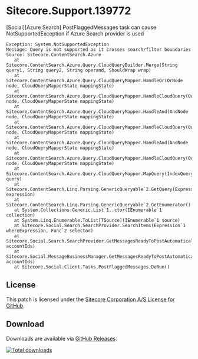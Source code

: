 
# Sitecore.Support.139772
[Social][Azure Search] PostFlaggedMessages task can cause NotSupportedException if Azure Search provider is used

```
Exception: System.NotSupportedException
Message: Query is not supported as it crosses search/filter boundaries
Source: Sitecore.ContentSearch.Azure
   at Sitecore.ContentSearch.Azure.Query.CloudQueryBuilder.Merge(String query1, String query2, String operand, ShouldWrap wrap)
   at Sitecore.ContentSearch.Azure.Query.CloudQueryMapper.HandleOr(OrNode node, CloudQueryMapperState mappingState)
   at Sitecore.ContentSearch.Azure.Query.CloudQueryMapper.HandleCloudQuery(QueryNode node, CloudQueryMapperState mappingState)
   at Sitecore.ContentSearch.Azure.Query.CloudQueryMapper.HandleAnd(AndNode node, CloudQueryMapperState mappingState)
   at Sitecore.ContentSearch.Azure.Query.CloudQueryMapper.HandleCloudQuery(QueryNode node, CloudQueryMapperState mappingState)
   at Sitecore.ContentSearch.Azure.Query.CloudQueryMapper.HandleAnd(AndNode node, CloudQueryMapperState mappingState)
   at Sitecore.ContentSearch.Azure.Query.CloudQueryMapper.HandleCloudQuery(QueryNode node, CloudQueryMapperState mappingState)
   at Sitecore.ContentSearch.Azure.Query.CloudQueryMapper.MapQuery(IndexQuery query)
   at Sitecore.ContentSearch.Linq.Parsing.GenericQueryable`2.GetQuery(Expression expression)
   at Sitecore.ContentSearch.Linq.Parsing.GenericQueryable`2.GetEnumerator()
   at System.Collections.Generic.List`1..ctor(IEnumerable`1 collection)
   at System.Linq.Enumerable.ToList[TSource](IEnumerable`1 source)
   at Sitecore.Social.Search.SearchProvider.SearchItems(Expression`1 whereExpression, Func`2 selector)
   at Sitecore.Social.Search.SearchProvider.GetMessagesReadyToPostAutomatically(IEnumerable`1 accountIds)
   at Sitecore.Social.MessageBusinessManager.GetMessagesReadyToPostAutomatically(IEnumerable`1 accountIds)
   at Sitecore.Social.Client.Tasks.PostFlaggedMessages.DoRun()
```

## License  
This patch is licensed under the [Sitecore Corporation A/S License for GitHub](https://github.com/sitecoresupport/Sitecore.Support.139772/blob/master/LICENSE).  

## Download  
Downloads are available via [GitHub Releases](https://github.com/sitecoresupport/Sitecore.Support.139772/releases).  

[![Total downloads](https://img.shields.io/github/downloads/SitecoreSupport/Sitecore.Support.139772/total.svg)](https://github.com/SitecoreSupport/Sitecore.Support.139772/releases)
